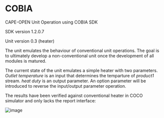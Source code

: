 # COBIA
CAPE-OPEN Unit Operation using COBIA SDK

SDK version 1.2.0.7

Unit version 0.3 (heater)

The unit emulates the behaviour of conventional unit operations. The goal is to ultimately develop a non-conventional unit once the development of all modules is matured.

The current state of the unit emulates a simple heater with two parameters. _Outlet temperature_ is an input that determines the temparture of _product1_ stream. _heat duty_ is an output parameter. An option parameter will be introduced to reverse the input/output parameter operation.

The results have been verified against conventional heater in COCO simulator and only lacks the report interface:


![image](https://user-images.githubusercontent.com/80135041/128679766-4597a3c9-7aeb-48fc-aa39-d76f782bd40b.png)

